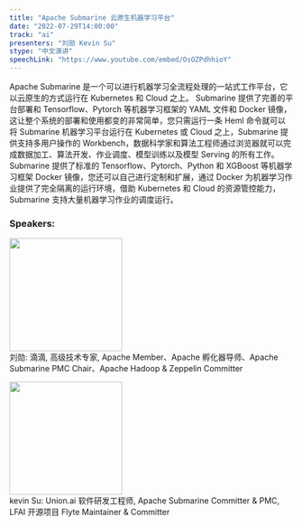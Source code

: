 ```yaml
---
title: "Apache Submarine 云原生机器学习平台"
date: "2022-07-29T14:00:00"
track: "ai"
presenters: "刘勋 Kevin Su"
stype: "中文演讲"
speechLink: "https://www.youtube.com/embed/OsOZPdhhioY"
---
```

Apache Submarine 是一个可以进行机器学习全流程处理的一站式工作平台，它以云原生的方式运行在 Kubernetes 和 Cloud 之上。
Submarine 提供了完善的平台部署和 Tensorflow、Pytorch 等机器学习框架的 YAML 文件和 Docker 镜像，这让整个系统的部署和使用都变的非常简单，您只需运行一条 Heml 命令就可以将 Submarine 机器学习平台运行在 Kubernetes 或 Cloud 之上，Submarine 提供支持多用户操作的 Workbench，数据科学家和算法工程师通过浏览器就可以完成数据加工、算法开发、作业调度、模型训练以及模型 Serving 的所有工作。
Submarine 提供了标准的 Tensorflow、Pytorch、Python 和 XGBoost 等机器学习框架 Docker 镜像，您还可以自己进行定制和扩展，通过 Docker 为机器学习作业提供了完全隔离的运行环境，借助 Kubernetes 和 Cloud 的资源管控能力，Submarine 支持大量机器学习作业的调度运行。
 ### Speakers: 
 <img src="images/speaker/1026.png" width="200" /><br>刘勋: 滴滴, 高级技术专家, Apache Member、Apache 孵化器导师、Apache Submarine PMC Chair、Apache Hadoop & Zeppelin Committer

<img src="images/speaker/1026_1.png" width="200" /><br>kevin Su: Union.ai 软件研发工程师, Apache Submarine Committer & PMC, LFAI 开源项目 Flyte Maintainer & Committer
